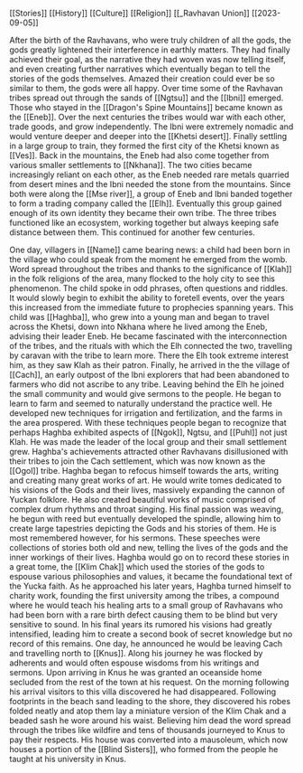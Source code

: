 [[Stories]]
[[History]]
[[Culture]]
[[Religion]]
[[_Ravhavan Union]]
[[2023-09-05]]

After the birth of the Ravhavans, who were truly children of all the gods, the gods greatly lightened their interference in earthly matters. They had finally achieved their goal, as the narrative they had woven was now telling itself, and even creating further narratives which eventually began to tell the stories of the gods themselves. Amazed their creation could ever be so similar to them, the gods were all happy. Over time some of the Ravhavan tribes spread out through the sands of [[Ngtsu]] and the [[Ibni]] emerged. Those who stayed in the [[Dragon's Spine Mountains]] became known as the [[Eneb]]. Over the next centuries the tribes would war with each other, trade goods, and grow independently. The Ibni were extremely nomadic and would venture deeper and deeper into the [[Khetsi desert]]. Finally settling in a large group to train, they formed the first city of the Khetsi known as [[Ves]]. Back in the mountains, the Eneb had also come together from various smaller settlements to [[Nkhana]]. The two cities became increasingly reliant on each other, as the Eneb needed rare metals quarried from desert mines and the Ibni needed the stone from the mountains. Since both were along the [[Mse river]], a group of Eneb and Ibni banded together to form a trading company called the [[Elh]]. Eventually this group gained enough of its own identity they became their own tribe. The three tribes functioned like an ecosystem, working together but always keeping safe distance between them. This continued for another few centuries.

One day, villagers in [[Name]] came bearing news: a child had been born in the village who could speak from the moment he emerged from the womb. Word spread throughout the tribes and thanks to the significance of [[Klah]] in the folk religions of the area, many flocked to the holy city to see this phenomenon. The child spoke in odd phrases, often questions and riddles. It would slowly begin to exhibit the ability to foretell events, over the years this increased from the immediate future to prophecies spanning years. This child was [[Haghba]], who grew into a young man and began to travel across the Khetsi, down into Nkhana where he lived among the Eneb, advising their leader Eneb. He became fascinated with the interconnection of the tribes, and the rituals with which the Elh connected the two, travelling by caravan with the tribe to learn more. There the Elh took extreme interest him, as they saw Klah as their patron. Finally, he arrived in the the village of [[Cach]], an early outpost of the Ibni explorers that had been abandoned to farmers who did not ascribe to any tribe. Leaving behind the Elh he joined the small community and would give sermons to the people. He began to learn to farm and seemed to naturally understand the practice well. He developed new techniques for irrigation and fertilization, and the farms in the area prospered. With these techniques people began to recognize that perhaps Haghba exhibited aspects of [[Ngok]], Ngtsu, and [[Puhl]] not just Klah. He was made the leader of the local group and their small settlement grew. Haghba's achievements attracted other Ravhavans disillusioned with their tribes to join the Cach settlement, which was now known as the [[Ogol]] tribe. Haghba began to refocus himself towards the arts, writing and creating many great works of art. He would write tomes dedicated to his visions of the Gods and their lives, massively expanding the cannon of Yuckan folklore. He also created beautiful works of music comprised of complex drum rhythms and throat singing. His final passion was weaving, he begun with reed but eventually developed the spindle, allowing him to create large tapestries depicting the Gods and his stories of them. He is most remembered however, for his sermons. These speeches were collections of stories both old and new, telling the lives of the gods and the inner workings of their lives. Haghba would go on to record these stories in a great tome, the [[Klim Chak]] which used the stories of the gods to espouse various philosophies and values, it became the foundational text of the Yucka faith. As he approached his later years, Haghba turned himself to charity work, founding the first university among the tribes, a compound where he would teach his healing arts to a small group of Ravhavans who had been born with a rare birth defect causing them to be blind but very sensitive to sound. In his final years its rumored his visions had greatly intensified, leading him to create a second book of secret knowledge but no record of this remains. One day, he announced he would be leaving Cach and travelling north to [[Knus]]. Along his journey he was flocked by adherents and would often espouse wisdoms from his writings and sermons. Upon arriving in Knus he was granted an oceanside home secluded from the rest of the town at his request. On the morning following his arrival visitors to this villa discovered he had disappeared. Following footprints in the beach sand leading to the shore, they discovered his robes folded neatly and atop them lay a miniature version of the Klim Chak and a beaded sash he wore around his waist. Believing him dead the word spread through the tribes like wildfire and tens of thousands journeyed to Knus to pay their respects. His house was converted into a mausoleum, which now houses a portion of the [[Blind Sisters]], who formed from the people he taught at his university in Knus. 